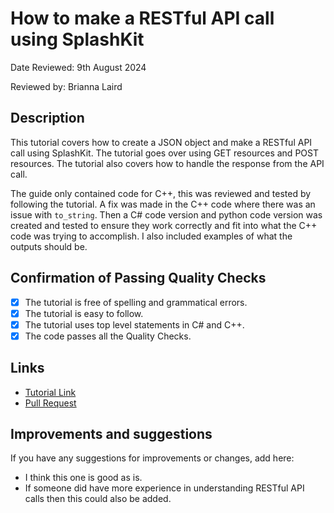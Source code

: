 # How to make a RESTful API call using SplashKit

Date Reviewed: 9th August 2024

Reviewed by: Brianna Laird

## Description

This tutorial covers how to create a JSON object and make a RESTful API call using SplashKit. The
tutorial goes over using GET resources and POST resources. The tutorial also covers how to handle
the response from the API call.

The guide only contained code for C++, this was reviewed and tested by following the tutorial. A fix
was made in the C++ code where there was an issue with `to_string`. Then a C# code version and
python code version was created and tested to ensure they work correctly and fit into what the C++
code was trying to accomplish. I also included examples of what the outputs should be.

## Confirmation of Passing Quality Checks

- [x] The tutorial is free of spelling and grammatical errors.
- [x] The tutorial is easy to follow.
- [x] The tutorial uses top level statements in C# and C++.
- [x] The code passes all the Quality Checks.

## Links

- [Tutorial Link](https://splashkit.io/guides/networking/2-restful-api-call/)
- [Pull Request](https://github.com/thoth-tech/splashkit.io-starlight/pull/147)

## Improvements and suggestions

If you have any suggestions for improvements or changes, add here:

- I think this one is good as is.
- If someone did have more experience in understanding RESTful API calls then this could also be
  added.
